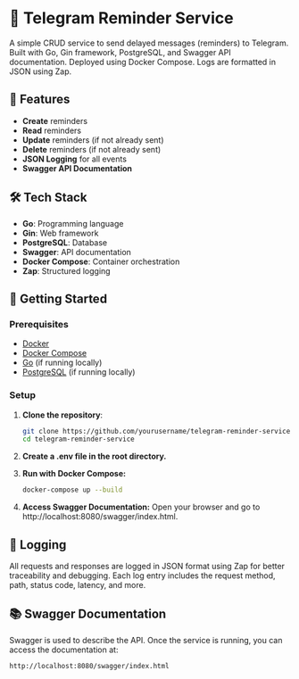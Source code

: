 # 📅 Telegram Reminder Service

A simple CRUD service to send delayed messages (reminders) to Telegram. Built with Go, Gin framework, PostgreSQL, and Swagger API documentation. Deployed using Docker Compose. Logs are formatted in JSON using Zap.

## 🌟 Features

- **Create** reminders
- **Read** reminders
- **Update** reminders (if not already sent)
- **Delete** reminders (if not already sent)
- **JSON Logging** for all events
- **Swagger API Documentation**

## 🛠️ Tech Stack

- **Go**: Programming language
- **Gin**: Web framework
- **PostgreSQL**: Database
- **Swagger**: API documentation
- **Docker Compose**: Container orchestration
- **Zap**: Structured logging

## 🚀 Getting Started

### Prerequisites

- [Docker](https://www.docker.com/)
- [Docker Compose](https://docs.docker.com/compose/)
- [Go](https://golang.org/) (if running locally)
- [PostgreSQL](https://www.postgresql.org/) (if running locally)

### Setup
1. **Clone the repository**:
   ```sh
   git clone https://github.com/yourusername/telegram-reminder-service.git
   cd telegram-reminder-service
   ```
2. **Create a .env file in the root directory.**
   
4. **Run with Docker Compose:**
   ```sh
   docker-compose up --build
   ```
   
5. **Access Swagger Documentation:**
   Open your browser and go to http://localhost:8080/swagger/index.html.
   
## 📝 Logging
All requests and responses are logged in JSON format using Zap for better traceability and debugging. Each log entry includes the request method, path, status code, latency, and more.

## 📚 Swagger Documentation
Swagger is used to describe the API. Once the service is running, you can access the documentation at:
```sh
http://localhost:8080/swagger/index.html
```
